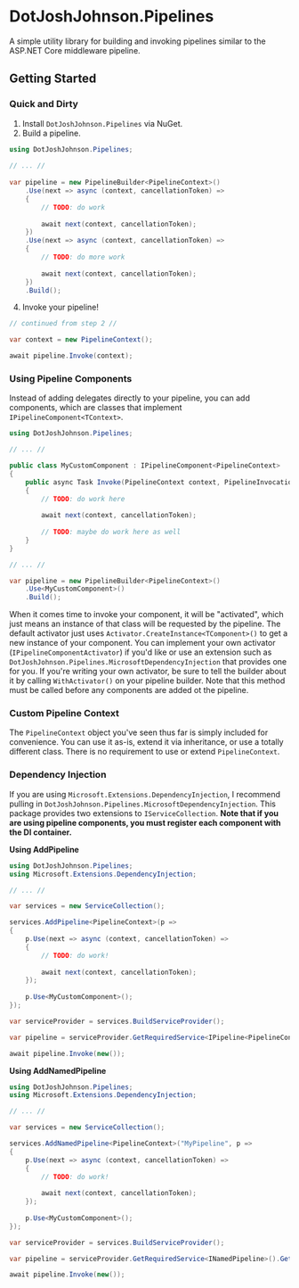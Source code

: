 # DotJoshJohnson.Pipelines
A simple utility library for building and invoking pipelines similar to the ASP.NET Core middleware pipeline.

## Getting Started

### Quick and Dirty

1. Install `DotJoshJohnson.Pipelines` via NuGet.
2. Build a pipeline.
```csharp
using DotJoshJohnson.Pipelines;
  
// ... //
  
var pipeline = new PipelineBuilder<PipelineContext>()
    .Use(next => async (context, cancellationToken) =>
    {
        // TODO: do work
          
        await next(context, cancellationToken);
    })
    .Use(next => async (context, cancellationToken) =>
    {
        // TODO: do more work
          
        await next(context, cancellationToken);
    })
    .Build();
```
4. Invoke your pipeline!
```csharp
// continued from step 2 //

var context = new PipelineContext();

await pipeline.Invoke(context);
```

### Using Pipeline Components

Instead of adding delegates directly to your pipeline, you can add components, which are classes that implement `IPipelineComponent<TContext>`.

```csharp
using DotJoshJohnson.Pipelines;

// ... //

public class MyCustomComponent : IPipelineComponent<PipelineContext>
{
    public async Task Invoke(PipelineContext context, PipelineInvocationDelegate<PipelineContext> next, CancellationToken cancellationToken)
    {
        // TODO: do work here
        
        await next(context, cancellationToken);
        
        // TODO: maybe do work here as well
    }
}

// ... //

var pipeline = new PipelineBuilder<PipelineContext>()
    .Use<MyCustomComponent>()
    .Build();
```

When it comes time to invoke your component, it will be "activated", which just means an instance of that class will be requested by the pipeline. The default activator just uses `Activator.CreateInstance<TComponent>()` to get a new instance of your component. You can implement your own activator (`IPipelineComponentActivator`) if you'd like or use an extension such as `DotJoshJohnson.Pipelines.MicrosoftDependencyInjection` that provides one for you. If you're writing your own activator, be sure to tell the builder about it by calling `WithActivator()` on your pipeline builder. Note that this method must be called before any components are added ot the pipeline.

### Custom Pipeline Context

The `PipelineContext` object you've seen thus far is simply included for convenience. You can use it as-is, extend it via inheritance, or use a totally different class. There is no requirement to use or extend `PipelineContext`.

### Dependency Injection

If you are using `Microsoft.Extensions.DependencyInjection`, I recommend pulling in `DotJoshJohnson.Pipelines.MicrosoftDependencyInjection`. This package provides two extensions to `IServiceCollection`. **Note that if you are using pipeline components, you must register each component with the DI container.**

**Using AddPipeline**

```csharp
using DotJoshJohnson.Pipelines;
using Microsoft.Extensions.DependencyInjection;

// ... //

var services = new ServiceCollection();

services.AddPipeline<PipelineContext>(p =>
{
    p.Use(next => async (context, cancellationToken) =>
    {
        // TODO: do work!
        
        await next(context, cancellationToken);
    });
    
    p.Use<MyCustomComponent>();
});

var serviceProvider = services.BuildServiceProvider();

var pipeline = serviceProvider.GetRequiredService<IPipeline<PipelineContext>>();

await pipeline.Invoke(new());
```

**Using AddNamedPipeline**

```csharp
using DotJoshJohnson.Pipelines;
using Microsoft.Extensions.DependencyInjection;

// ... //

var services = new ServiceCollection();

services.AddNamedPipeline<PipelineContext>("MyPipeline", p =>
{
    p.Use(next => async (context, cancellationToken) =>
    {
        // TODO: do work!
        
        await next(context, cancellationToken);
    });
    
    p.Use<MyCustomComponent>();
});

var serviceProvider = services.BuildServiceProvider();

var pipeline = serviceProvider.GetRequiredService<INamedPipeline>().Get<PipelineContext>("MyPipeline");

await pipeline.Invoke(new());
```
